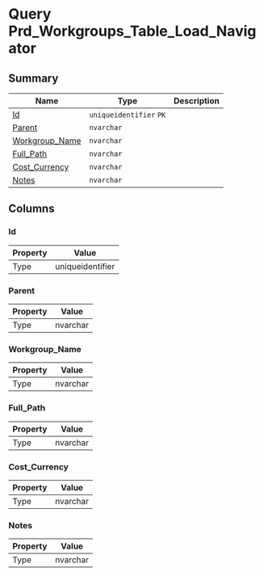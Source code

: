 # Query Prd_Workgroups_Table_Load_Navigator


## Summary

| Name | Type | Description |
| - | - | --- |
|[Id](#id)|`uniqueidentifier` `PK`||
|[Parent](#parent)|`nvarchar` ||
|[Workgroup_Name](#workgroup_name)|`nvarchar` ||
|[Full_Path](#full_path)|`nvarchar` ||
|[Cost_Currency](#cost_currency)|`nvarchar` ||
|[Notes](#notes)|`nvarchar` ||

## Columns

### Id

| Property | Value |
| - | - |
|Type|uniqueidentifier|

### Parent

| Property | Value |
| - | - |
|Type|nvarchar|

### Workgroup_Name

| Property | Value |
| - | - |
|Type|nvarchar|

### Full_Path

| Property | Value |
| - | - |
|Type|nvarchar|

### Cost_Currency

| Property | Value |
| - | - |
|Type|nvarchar|

### Notes

| Property | Value |
| - | - |
|Type|nvarchar|


